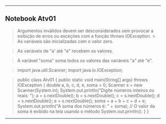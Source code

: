 <hr>

## Notebook Atv01

>   Argumentos inválidos devem ser desconsiderados sem provocar a exibição de erros ou exceções com a função throws IOException. >   As variáveis são inicializadas com o valor zero.

>   As variáveis de "a' até "e" recebem os valores.

>   A variável "soma" soma todos os valores das variáveis "a" até "e".

> import java.util.Scanner;
  import java.io.IOException;

> public class Atv01 {
>   public static void main(String[] args) throws IOException {
>        double a, b, c, d, e, soma = 0;
>        Scanner s = new Scanner(System.in);
>        System.out.println("Digite números inteiros ou reais: ");
>        a = s.nextDouble();
>        b = s.nextDouble();
>        c = s.nextDouble();
>        d = s.nextDouble();
>        e = s.nextDouble();
>        soma = a + b + c + d + e;
>        System.out.println("A soma dos números é: " + soma); // O valor da soma é exibido na tela usando o método System.out.println().
>    }
> } 

<hr>
